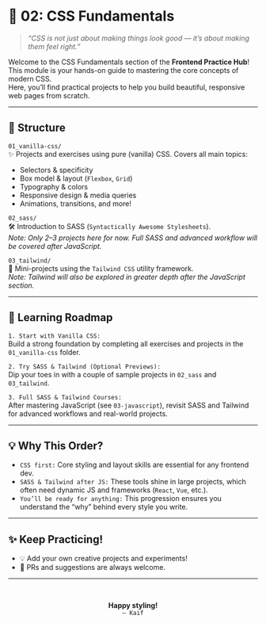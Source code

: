# 🎨 02: CSS Fundamentals

> _“CSS is not just about making things look good — it’s about making them feel right.”_

Welcome to the CSS Fundamentals section of the **Frontend Practice Hub**!  
This module is your hands-on guide to mastering the core concepts of modern CSS.  
Here, you’ll find practical projects to help you build beautiful, responsive web pages from scratch.

---

## 📁 Structure

`01_vanilla-css/`  
✨ Projects and exercises using pure (vanilla) CSS. Covers all main topics:

- Selectors & specificity
- Box model & layout (`Flexbox`, `Grid`)
- Typography & colors
- Responsive design & media queries
- Animations, transitions, and more!

`02_sass/`  
🛠️ Introduction to SASS (`Syntactically Awesome Stylesheets`).  
_Note: Only 2–3 projects here for now. Full SASS and advanced workflow will be covered after JavaScript._

`03_tailwind/`  
🚀 Mini-projects using the `Tailwind CSS` utility framework.  
_Note: Tailwind will also be explored in greater depth after the JavaScript section._

---

## 🚦 Learning Roadmap

`1. Start with Vanilla CSS:`  
Build a strong foundation by completing all exercises and projects in the `01_vanilla-css` folder.

`2. Try SASS & Tailwind (Optional Previews):`  
Dip your toes in with a couple of sample projects in `02_sass` and `03_tailwind`.

`3. Full SASS & Tailwind Courses:`  
After mastering JavaScript (see `03-javascript`), revisit SASS and Tailwind for advanced workflows and real-world projects.

---

## 💡 Why This Order?

- `CSS first:` Core styling and layout skills are essential for any frontend dev.
- `SASS & Tailwind after JS:` These tools shine in large projects, which often need dynamic JS and frameworks (`React`, `Vue`, etc.).
- `You’ll be ready for anything:` This progression ensures you understand the “why” behind every style you write.

---

## ✨ Keep Practicing!

- 💡 Add your own creative projects and experiments!
- 🤝 PRs and suggestions are always welcome.

---

<div align="center">

<br>

**Happy styling!**  
`– Kaif`

</div>
